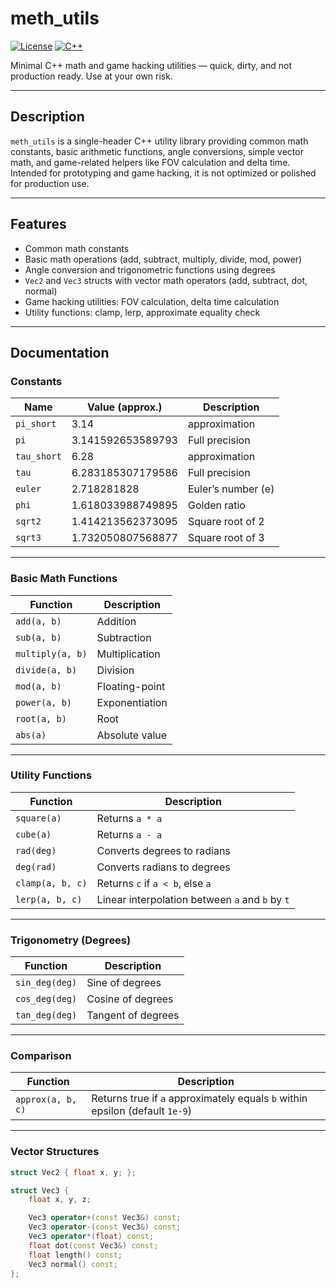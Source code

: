 # meth_utils
[![License](https://img.shields.io/badge/license-MIT-blue.svg)](LICENSE)
[![C++](https://img.shields.io/badge/language-C%2B%2B-lightgrey.svg)](https://isocpp.org/)

Minimal C++ math and game hacking utilities — quick, dirty, and not production ready. Use at your own risk.

---

## Description

`meth_utils` is a single-header C++ utility library providing common math constants, basic arithmetic functions, angle conversions, simple vector math, and game-related helpers like FOV calculation and delta time. Intended for prototyping and game hacking, it is not optimized or polished for production use.

---

## Features

- Common math constants
- Basic math operations (add, subtract, multiply, divide, mod, power)
- Angle conversion and trigonometric functions using degrees
- `Vec2` and `Vec3` structs with vector math operators (add, subtract, dot, normal)
- Game hacking utilities: FOV calculation, delta time calculation
- Utility functions: clamp, lerp, approximate equality check

---

## Documentation

### Constants

| Name        | Value (approx.)     | Description          |
|-------------|---------------------|----------------------|
| `pi_short`  | 3.14                | approximation        |
| `pi`        | 3.141592653589793   | Full precision       |
| `tau_short` | 6.28                | approximation        |
| `tau`      | 6.283185307179586   | Full precision       |
| `euler`     | 2.718281828         | Euler’s number (e)   |
| `phi`       | 1.618033988749895   | Golden ratio         |
| `sqrt2`     | 1.414213562373095   | Square root of 2     |
| `sqrt3`     | 1.732050807568877   | Square root of 3     |

---

### Basic Math Functions

| Function           | Description                       |
|--------------------|-----------------------------------|
| `add(a, b)`        | Addition                          |
| `sub(a, b)`        | Subtraction                       |
| `multiply(a, b)`   | Multiplication                    |
| `divide(a, b)`     | Division                          |
| `mod(a, b)`        | Floating-point                    |
| `power(a, b)`      | Exponentiation                    |
| `root(a, b)`       | Root                              |
| `abs(a)`           | Absolute value                    |

---

### Utility Functions

| Function           | Description                           |
|--------------------|-------------------------------------|
| `square(a)`        | Returns `a * a`                     |
| `cube(a)`          | Returns `a - a`    |
| `rad(deg)`         | Converts degrees to radians |
| `deg(rad)`         | Converts radians to degrees |
| `clamp(a, b, c)`   | Returns `c` if `a < b`, else `a`   |
| `lerp(a, b, c)`    | Linear interpolation between `a` and `b` by `t` |

---

### Trigonometry (Degrees)

| Function           | Description                 |
|--------------------|-----------------------------|
| `sin_deg(deg)`     | Sine of degrees             |
| `cos_deg(deg)`     | Cosine of degrees           |
| `tan_deg(deg)`     | Tangent of degrees          |

---

### Comparison

| Function               | Description                           |
|------------------------|-------------------------------------|
| `approx(a, b, c)`    | Returns true if `a` approximately equals `b` within epsilon (default `1e-9`) |

---

### Vector Structures

```cpp
struct Vec2 { float x, y; };

struct Vec3 {
    float x, y, z;

    Vec3 operator+(const Vec3&) const;
    Vec3 operator-(const Vec3&) const;
    Vec3 operator*(float) const;
    float dot(const Vec3&) const;
    float length() const;
    Vec3 normal() const;
};
